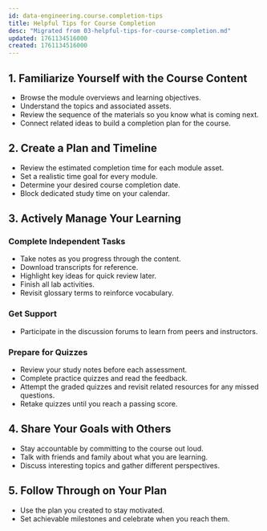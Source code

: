 ```yaml
---
id: data-engineering.course.completion-tips
title: Helpful Tips for Course Completion
desc: "Migrated from 03-helpful-tips-for-course-completion.md"
updated: 1761134516000
created: 1761134516000
---
```



## 1. Familiarize Yourself with the Course Content

- Browse the module overviews and learning objectives.
- Understand the topics and associated assets.
- Review the sequence of the materials so you know what is coming next.
- Connect related ideas to build a completion plan for the course.

## 2. Create a Plan and Timeline

- Review the estimated completion time for each module asset.
- Set a realistic time goal for every module.
- Determine your desired course completion date.
- Block dedicated study time on your calendar.

## 3. Actively Manage Your Learning

### Complete Independent Tasks
- Take notes as you progress through the content.
- Download transcripts for reference.
- Highlight key ideas for quick review later.
- Finish all lab activities.
- Revisit glossary terms to reinforce vocabulary.

### Get Support
- Participate in the discussion forums to learn from peers and instructors.

### Prepare for Quizzes
- Review your study notes before each assessment.
- Complete practice quizzes and read the feedback.
- Attempt the graded quizzes and revisit related resources for any missed questions.
- Retake quizzes until you reach a passing score.

## 4. Share Your Goals with Others

- Stay accountable by committing to the course out loud.
- Talk with friends and family about what you are learning.
- Discuss interesting topics and gather different perspectives.

## 5. Follow Through on Your Plan

- Use the plan you created to stay motivated.
- Set achievable milestones and celebrate when you reach them.

